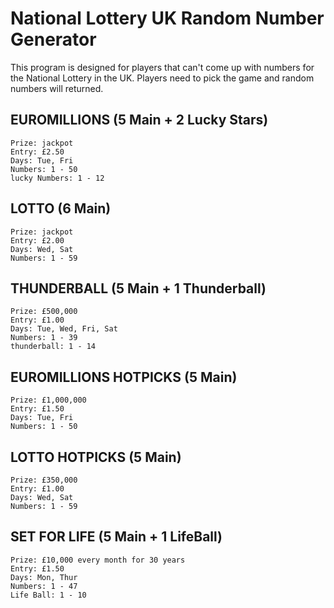 # National Lottery UK Random Number Generator
This program is designed for players that can't come up with numbers for the National Lottery in the UK. Players need to pick the game and random numbers will returned.

## EUROMILLIONS (5 Main + 2 Lucky Stars)

```
Prize: jackpot
Entry: £2.50
Days: Tue, Fri
Numbers: 1 - 50
lucky Numbers: 1 - 12
```

## LOTTO (6 Main)

```
Prize: jackpot
Entry: £2.00
Days: Wed, Sat
Numbers: 1 - 59
```

## THUNDERBALL (5 Main + 1 Thunderball)

```
Prize: £500,000
Entry: £1.00
Days: Tue, Wed, Fri, Sat
Numbers: 1 - 39
thunderball: 1 - 14
```

## EUROMILLIONS HOTPICKS (5 Main)

```
Prize: £1,000,000
Entry: £1.50
Days: Tue, Fri
Numbers: 1 - 50
```

## LOTTO HOTPICKS (5 Main)

```
Prize: £350,000
Entry: £1.00
Days: Wed, Sat
Numbers: 1 - 59
```

## SET FOR LIFE (5 Main + 1 LifeBall)

```
Prize: £10,000 every month for 30 years
Entry: £1.50
Days: Mon, Thur
Numbers: 1 - 47
Life Ball: 1 - 10
```

